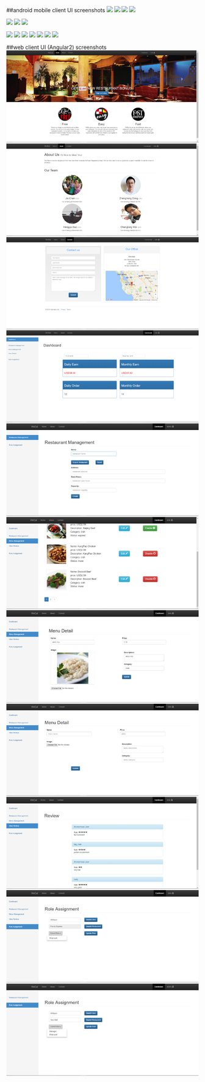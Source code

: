 ##android mobile client UI screenshots
![](./screenshots/mobile_client_picture1.png|width=250)
![](./screenshots/mobile_client_picture2.png|width=250)
![](./screenshots/mobile_client_picture3.png|width=250)
![](./screenshots/mobile_client_picture4.png|width=250)

![](./screenshots/mobile_client_picture5.png|width=250)
![](./screenshots/mobile_client_picture6.png|width=250)
![](./screenshots/mobile_client_picture7.png|width=250)

![](./screenshots/mobile_client_picture8.png|width=250)
![](./screenshots/mobile_client_picture9.png|width=250)
![](./screenshots/mobile_client_picture10.png|width=250)
![](./screenshots/mobile_client_picture11.png|width=250)
![](./screenshots/mobile_client_picture12.png|width=250)
![](./screenshots/mobile_client_picture13.png|width=250)
![](./screenshots/mobile_client_picture14.png|width=250)

##web client UI (Angular2) screenshots
![](./screenshots/web_client_picture1.png)
![](./screenshots/web_client_picture2.png)
![](./screenshots/web_client_picture3.png)
![](./screenshots/web_client_picture4.png)
![](./screenshots/web_client_picture5.png)
![](./screenshots/web_client_picture6.png)
![](./screenshots/web_client_picture7.png)
![](./screenshots/web_client_picture8.png)
![](./screenshots/web_client_picture9.png)
![](./screenshots/web_client_picture10.png)
![](./screenshots/web_client_picture11.png)